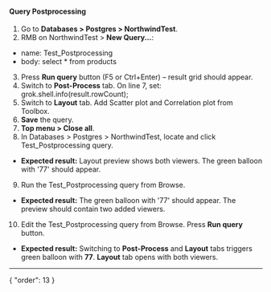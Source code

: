 #### Query Postprocessing 

1. Go to **Databases > Postgres > NorthwindTest**.
2. RMB on NorthwindTest > **New Query...**:
- name: Test_Postprocessing
- body: select * from products
3. Press **Run query** button (F5 or Ctrl+Enter) – result grid should appear.
4. Switch to **Post-Process** tab. On line 7, set: grok.shell.info(result.rowCount);
5. Switch to **Layout** tab. Add Scatter plot and Correlation plot from Toolbox.
6. **Save** the query.
7. **Top menu > Close all**. 
8. In Databases > Postgres > NorthwindTest, locate and click Test_Postprocessing query.
  - **Expected result:** Layout preview shows both viewers. The green balloon with '77' should appear. 
9. Run the Test_Postprocessing query from Browse. 
  - **Expected result:** The green balloon with '77' should appear. The preview should contain two added viewers.
10. Edit the Test_Postprocessing query from Browse. Press **Run query** button. 
  - **Expected result:** Switching to **Post-Process** and **Layout** tabs triggers green balloon with **77**. **Layout** tab opens with both viewers.

---
{
  "order": 13
}
